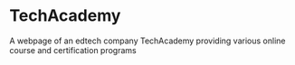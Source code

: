 # TechAcademy
A webpage of an edtech company TechAcademy providing various online course and certification programs
